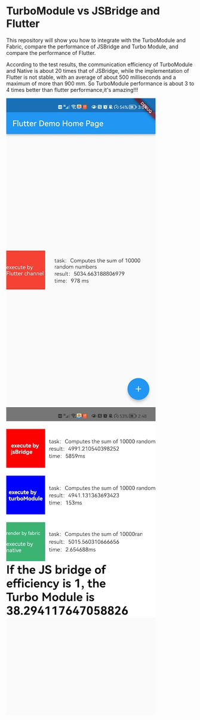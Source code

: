 # TurboModule vs JSBridge and Flutter

This repository will show you how to integrate with the TurboModule and Fabric, compare the performance of JSBridge and Turbo Module, and compare the performance of Flutter.

According to the test results, the communication efficiency of TurboModule and Native is about 20 times that of JSBridge, while the implementation of Flutter is not stable, with an average of about 500 milliseconds and a maximum of more than 900 mm. So TurboModule performance is about 3 to 4 times better than flutter performance,it's amazing!!!

![](./img1.jpg)
![](./img2.jpg)
